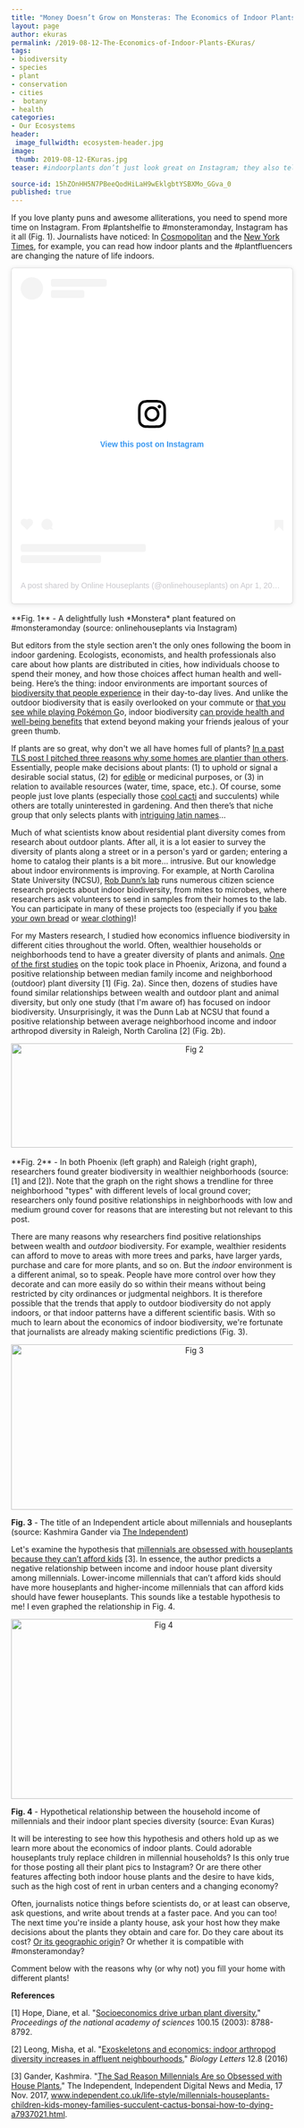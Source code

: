 ```yaml
---
title: "Money Doesn’t Grow on Monsteras: The Economics of Indoor Plants"
layout: page
author: ekuras
permalink: /2019-08-12-The-Economics-of-Indoor-Plants-EKuras/
tags:
- biodiversity
- species
- plant
- conservation
- cities
-  botany
- health
categories:
- Our Ecosystems
header:
 image_fullwidth: ecosystem-header.jpg
image:
 thumb: 2019-08-12-EKuras.jpg
teaser: #indoorplants don’t just look great on Instagram; they also tell us about economic tradeoffs, priorities, and a changing economy

source-id: 15hZOnHH5N7PBeeQodHiLaH9wEklgbtYSBXMo_GGva_0
published: true
---
```

If you love planty puns and awesome alliterations, you need to spend more time on Instagram. From #plantshelfie to #monsteramonday, Instagram has it all (Fig. 1). Journalists have noticed: In [Cosmopolitan](https://www.cosmopolitan.com/lifestyle/a10337665/millennial-plant-lifestyle-trend-instagram-houseplants-gardening/) and the [New York Times](https://www.nytimes.com/2018/11/08/style/08SILL.html), for example, you can read how indoor plants and the #plantfluencers are changing the nature of life indoors.

<center><blockquote class="instagram-media" data-instgrm-permalink="https://www.instagram.com/p/BvtmswDA8GI/?utm_source=ig_embed&amp;utm_medium=loading" data-instgrm-version="12" style=" background:#FFF; border:0; border-radius:3px; box-shadow:0 0 1px 0 rgba(0,0,0,0.5),0 1px 10px 0 rgba(0,0,0,0.15); margin: 1px; max-width:540px; min-width:326px; padding:0; width:99.375%; width:-webkit-calc(100% - 2px); width:calc(100% - 2px);"><div style="padding:16px;"> <a href="https://www.instagram.com/p/BvtmswDA8GI/?utm_source=ig_embed&amp;utm_medium=loading" style=" background:#FFFFFF; line-height:0; padding:0 0; text-align:center; text-decoration:none; width:100%;" target="_blank"> <div style=" display: flex; flex-direction: row; align-items: center;"> <div style="background-color: #F4F4F4; border-radius: 50%; flex-grow: 0; height: 40px; margin-right: 14px; width: 40px;"></div> <div style="display: flex; flex-direction: column; flex-grow: 1; justify-content: center;"> <div style=" background-color: #F4F4F4; border-radius: 4px; flex-grow: 0; height: 14px; margin-bottom: 6px; width: 100px;"></div> <div style=" background-color: #F4F4F4; border-radius: 4px; flex-grow: 0; height: 14px; width: 60px;"></div></div></div><div style="padding: 19% 0;"></div><div style="display:block; height:50px; margin:0 auto 12px; width:50px;"><svg width="50px" height="50px" viewBox="0 0 60 60" version="1.1" xmlns="https://www.w3.org/2000/svg" xmlns:xlink="https://www.w3.org/1999/xlink"><g stroke="none" stroke-width="1" fill="none" fill-rule="evenodd"><g transform="translate(-511.000000, -20.000000)" fill="#000000"><g><path d="M556.869,30.41 C554.814,30.41 553.148,32.076 553.148,34.131 C553.148,36.186 554.814,37.852 556.869,37.852 C558.924,37.852 560.59,36.186 560.59,34.131 C560.59,32.076 558.924,30.41 556.869,30.41 M541,60.657 C535.114,60.657 530.342,55.887 530.342,50 C530.342,44.114 535.114,39.342 541,39.342 C546.887,39.342 551.658,44.114 551.658,50 C551.658,55.887 546.887,60.657 541,60.657 M541,33.886 C532.1,33.886 524.886,41.1 524.886,50 C524.886,58.899 532.1,66.113 541,66.113 C549.9,66.113 557.115,58.899 557.115,50 C557.115,41.1 549.9,33.886 541,33.886 M565.378,62.101 C565.244,65.022 564.756,66.606 564.346,67.663 C563.803,69.06 563.154,70.057 562.106,71.106 C561.058,72.155 560.06,72.803 558.662,73.347 C557.607,73.757 556.021,74.244 553.102,74.378 C549.944,74.521 548.997,74.552 541,74.552 C533.003,74.552 532.056,74.521 528.898,74.378 C525.979,74.244 524.393,73.757 523.338,73.347 C521.94,72.803 520.942,72.155 519.894,71.106 C518.846,70.057 518.197,69.06 517.654,67.663 C517.244,66.606 516.755,65.022 516.623,62.101 C516.479,58.943 516.448,57.996 516.448,50 C516.448,42.003 516.479,41.056 516.623,37.899 C516.755,34.978 517.244,33.391 517.654,32.338 C518.197,30.938 518.846,29.942 519.894,28.894 C520.942,27.846 521.94,27.196 523.338,26.654 C524.393,26.244 525.979,25.756 528.898,25.623 C532.057,25.479 533.004,25.448 541,25.448 C548.997,25.448 549.943,25.479 553.102,25.623 C556.021,25.756 557.607,26.244 558.662,26.654 C560.06,27.196 561.058,27.846 562.106,28.894 C563.154,29.942 563.803,30.938 564.346,32.338 C564.756,33.391 565.244,34.978 565.378,37.899 C565.522,41.056 565.552,42.003 565.552,50 C565.552,57.996 565.522,58.943 565.378,62.101 M570.82,37.631 C570.674,34.438 570.167,32.258 569.425,30.349 C568.659,28.377 567.633,26.702 565.965,25.035 C564.297,23.368 562.623,22.342 560.652,21.575 C558.743,20.834 556.562,20.326 553.369,20.18 C550.169,20.033 549.148,20 541,20 C532.853,20 531.831,20.033 528.631,20.18 C525.438,20.326 523.257,20.834 521.349,21.575 C519.376,22.342 517.703,23.368 516.035,25.035 C514.368,26.702 513.342,28.377 512.574,30.349 C511.834,32.258 511.326,34.438 511.181,37.631 C511.035,40.831 511,41.851 511,50 C511,58.147 511.035,59.17 511.181,62.369 C511.326,65.562 511.834,67.743 512.574,69.651 C513.342,71.625 514.368,73.296 516.035,74.965 C517.703,76.634 519.376,77.658 521.349,78.425 C523.257,79.167 525.438,79.673 528.631,79.82 C531.831,79.965 532.853,80.001 541,80.001 C549.148,80.001 550.169,79.965 553.369,79.82 C556.562,79.673 558.743,79.167 560.652,78.425 C562.623,77.658 564.297,76.634 565.965,74.965 C567.633,73.296 568.659,71.625 569.425,69.651 C570.167,67.743 570.674,65.562 570.82,62.369 C570.966,59.17 571,58.147 571,50 C571,41.851 570.966,40.831 570.82,37.631"></path></g></g></g></svg></div><div style="padding-top: 8px;"> <div style=" color:#3897f0; font-family:Arial,sans-serif; font-size:14px; font-style:normal; font-weight:550; line-height:18px;"> View this post on Instagram</div></div><div style="padding: 12.5% 0;"></div> <div style="display: flex; flex-direction: row; margin-bottom: 14px; align-items: center;"><div> <div style="background-color: #F4F4F4; border-radius: 50%; height: 12.5px; width: 12.5px; transform: translateX(0px) translateY(7px);"></div> <div style="background-color: #F4F4F4; height: 12.5px; transform: rotate(-45deg) translateX(3px) translateY(1px); width: 12.5px; flex-grow: 0; margin-right: 14px; margin-left: 2px;"></div> <div style="background-color: #F4F4F4; border-radius: 50%; height: 12.5px; width: 12.5px; transform: translateX(9px) translateY(-18px);"></div></div><div style="margin-left: 8px;"> <div style=" background-color: #F4F4F4; border-radius: 50%; flex-grow: 0; height: 20px; width: 20px;"></div> <div style=" width: 0; height: 0; border-top: 2px solid transparent; border-left: 6px solid #f4f4f4; border-bottom: 2px solid transparent; transform: translateX(16px) translateY(-4px) rotate(30deg)"></div></div><div style="margin-left: auto;"> <div style=" width: 0px; border-top: 8px solid #F4F4F4; border-right: 8px solid transparent; transform: translateY(16px);"></div> <div style=" background-color: #F4F4F4; flex-grow: 0; height: 12px; width: 16px; transform: translateY(-4px);"></div> <div style=" width: 0; height: 0; border-top: 8px solid #F4F4F4; border-left: 8px solid transparent; transform: translateY(-4px) translateX(8px);"></div></div></div> <div style="display: flex; flex-direction: column; flex-grow: 1; justify-content: center; margin-bottom: 24px;"> <div style=" background-color: #F4F4F4; border-radius: 4px; flex-grow: 0; height: 14px; margin-bottom: 6px; width: 224px;"></div> <div style=" background-color: #F4F4F4; border-radius: 4px; flex-grow: 0; height: 14px; width: 144px;"></div></div></a><p style=" color:#c9c8cd; font-family:Arial,sans-serif; font-size:14px; line-height:17px; margin-bottom:0; margin-top:8px; overflow:hidden; padding:8px 0 7px; text-align:center; text-overflow:ellipsis; white-space:nowrap;"><a href="https://www.instagram.com/p/BvtmswDA8GI/?utm_source=ig_embed&amp;utm_medium=loading" style=" color:#c9c8cd; font-family:Arial,sans-serif; font-size:14px; font-style:normal; font-weight:normal; line-height:17px; text-decoration:none;" target="_blank">A post shared by Online Houseplants (@onlinehouseplants)</a> on <time style=" font-family:Arial,sans-serif; font-size:14px; line-height:17px;" datetime="2019-04-01T12:15:45+00:00">Apr 1, 2019 at 5:15am PDT</time></p></div></blockquote> <script async src="//www.instagram.com/embed.js"></script></center><br>
**Fig. 1** - A delightfully lush *Monstera* plant featured on #monsteramonday (source: onlinehouseplants via Instagram) 

But editors from the style section aren't the only ones following the boom in indoor gardening. Ecologists, economists, and health professionals also care about how plants are distributed in cities, how individuals choose to spend their money, and how those choices affect human health and well-being. Here’s the thing: indoor environments are important sources of [biodiversity that people experience](http://thatslifesci.com/2017-06-13-Biodiversity-in-my-Backyard-EKuras/) in their day-to-day lives. And unlike the outdoor biodiversity that is easily overlooked on your commute or [that you see while playing Pokémon G](http://thatslifesci.com/2017-06-19-Catching-Pidgeys-KURAS/)o, indoor biodiversity [can provide health and well-being benefits](https://rightasrain.uwmedicine.org/life/leisure/health-benefits-indoor-plants) that extend beyond making your friends jealous of your green thumb. 

If plants are so great, why don't we all have homes full of plants? [In a past TLS post I pitched three reasons why some homes are plantier than others](http://thatslifesci.com/2017-12-18-Some-People-Just-Love-Plants-EKuras/). Essentially, people make decisions about plants: (1) to uphold or signal a desirable social status, (2) for [edible](http://thatslifesci.com/2019-03-25-The-Biology-of-Booze-Tequila-DEVARAJAN/) or medicinal purposes, or (3) in relation to available resources (water, time, space, etc.). Of course, some people just love plants (especially those [cool cacti](http://thatslifesci.com/2018-07-16-Three-Cool-Plants-in-Hot-Places-EFusco/) and succulents) while others are totally uninterested in gardening. And then there’s that niche group that only selects plants with [intriguing latin names](http://thatslifesci.com/2018-07-02-Telling-tales-of-plants-and-their-names-EBeaury/)...

Much of what scientists know about residential plant diversity comes from research about outdoor plants. After all, it is a lot easier to survey the diversity of plants along a street or in a person's yard or garden; entering a home to catalog their plants is a bit more… intrusive. But our knowledge about indoor environments is improving. For example, at North Carolina State University (NCSU), [Rob Dunn’s lab](http://robdunnlab.com/) runs numerous citizen science research projects about indoor biodiversity, from mites to microbes, where researchers ask volunteers to send in samples from their homes to the lab. You can participate in many of these projects too (especially if you [bake your own bread](http://robdunnlab.com/projects/sourdough/) or [wear clothing](http://robdunnlab.com/projects/the-life-of-pants/))!

For my Masters research, I studied how economics influence biodiversity in different cities throughout the world. Often, wealthier households or neighborhoods tend to have a greater diversity of plants and animals. [One of the first studies](http://thatslifesci.com/2018-12-31-question-about-biodiversity-LMadhireddy/) on the topic took place in Phoenix, Arizona, and found a positive relationship between median family income and neighborhood (outdoor) plant diversity [1] (Fig. 2a). Since then, dozens of studies have found similar relationships between wealth and outdoor plant and animal diversity, but only one study (that I'm aware of) has focused on indoor biodiversity. Unsurprisingly, it was the Dunn Lab at NCSU that found a positive relationship between average neighborhood income and indoor arthropod diversity in Raleigh, North Carolina [2] (Fig. 2b). 

<center><a data-flickr-embed="true"  href="https://www.flickr.com/photos/139839751@N06/40710919583/in/dateposted-friend/" title="Fig 2"><img src="https://live.staticflickr.com/65535/40710919583_9bfe3688b3_z.jpg" width="640" height="186" alt="Fig 2"></a><script async src="//embedr.flickr.com/assets/client-code.js" charset="utf-8"></script></center><br>
**Fig. 2** - In both Phoenix (left graph) and Raleigh (right graph), researchers found greater biodiversity in wealthier neighborhoods (source: [1] and [2]). Note that the graph on the right shows a trendline for three neighborhood "types" with different levels of local ground cover; researchers only found positive relationships in neighborhoods with low and medium ground cover for reasons that are interesting but not relevant to this post.

There are many reasons why researchers find positive relationships between wealth and *outdoor* biodiversity. For example, wealthier residents can afford to move to areas with more trees and parks, have larger yards, purchase and care for more plants, and so on. But the *indoor* environment is a different animal, so to speak. People have more control over how they decorate and can more easily do so within their means without being restricted by city ordinances or judgmental neighbors. It is therefore possible that the trends that apply to outdoor biodiversity do not apply indoors, or that indoor patterns have a different scientific basis. With so much to learn about the economics of indoor biodiversity, we're fortunate that journalists are already making scientific predictions (Fig. 3). 

<center><a data-flickr-embed="true"  href="https://www.flickr.com/photos/139839751@N06/40710919543/in/dateposted-friend/" title="Fig 3"><img src="https://live.staticflickr.com/65535/40710919543_1b5d5144f2_z.jpg" width="640" height="295" alt="Fig 3"></a><script async src="//embedr.flickr.com/assets/client-code.js" charset="utf-8"></script></center>

**Fig. 3** - The title of an Independent article about millennials and houseplants (source: Kashmira Gander via [The Independent](https://www.independent.co.uk/life-style/millennials-houseplants-children-kids-money-families-succulent-cactus-bonsai-how-to-dying-a7937021.html)) 

Let's examine the hypothesis that [millennials are obsessed with houseplants because they can’t afford kids](https://www.independent.co.uk/life-style/millennials-houseplants-children-kids-money-families-succulent-cactus-bonsai-how-to-dying-a7937021.html) [3]. In essence, the author predicts a negative relationship between income and indoor house plant diversity among millennials. Lower-income millennials that can’t afford kids should have more houseplants and higher-income millennials that can afford kids should have fewer houseplants. This sounds like a testable hypothesis to me! I even graphed the relationship in Fig. 4. 

<center><a data-flickr-embed="true"  href="https://www.flickr.com/photos/139839751@N06/40710919503/in/dateposted-friend/" title="Fig 4"><img src="https://live.staticflickr.com/65535/40710919503_fc2b170ee8_z.jpg" width="530" height="321" alt="Fig 4"></a><script async src="//embedr.flickr.com/assets/client-code.js" charset="utf-8"></script></center>

**Fig. 4** - Hypothetical relationship between the household income of millennials and their indoor plant species diversity (source: Evan Kuras)

It will be interesting to see how this hypothesis and others hold up as we learn more about the economics of indoor plants. Could adorable houseplants truly replace children in millennial households? Is this only true for those posting all their plant pics to Instagram? Or are there other features affecting both indoor house plants and the desire to have kids, such as the high cost of rent in urban centers and a changing economy? 

Often, journalists notice things before scientists do, or at least can observe, ask questions, and write about trends at a faster pace. And you can too! The next time you're inside a planty house, ask your host how they make decisions about the plants they obtain and care for. Do they care about its cost? [Or its geographic origin](http://thatslifesci.com/2018-11-27-3-Reasons-Why-What-You-Grow-In-Your-Garden-Matters-EBeaury/)? Or whether it is compatible with #monsteramonday?

Comment below with the reasons why (or why not) you fill your home with different plants!

**References**

[1] Hope, Diane, et al. "[Socioeconomics drive urban plant diversity.](https://www.pnas.org/content/100/15/8788)" *Proceedings of the national academy of sciences* 100.15 (2003): 8788-8792.

[2] Leong, Misha, et al. "[Exoskeletons and economics: indoor arthropod diversity increases in affluent neighbourhoods.](https://royalsocietypublishing.org/doi/full/10.1098/rsbl.2016.0322)" *Biology Letters* 12.8 (2016)

[3] Gander, Kashmira. "[The Sad Reason Millennials Are so Obsessed with House Plants.](https://www.independent.co.uk/life-style/millennials-houseplants-children-kids-money-families-succulent-cactus-bonsai-how-to-dying-a7937021.html)" The Independent, Independent Digital News and Media, 17 Nov. 2017, www.independent.co.uk/life-style/millennials-houseplants-children-kids-money-families-succulent-cactus-bonsai-how-to-dying-a7937021.html.

